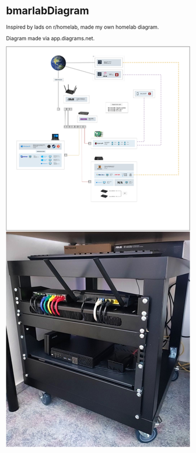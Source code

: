 # bmarlabDiagram
Inspired by lads on r/homelab, made my own homelab diagram.

Diagram made via app.diagrams.net.

<img src="./bmarlab.drawio.png">
<img src="./lab.jpg">
